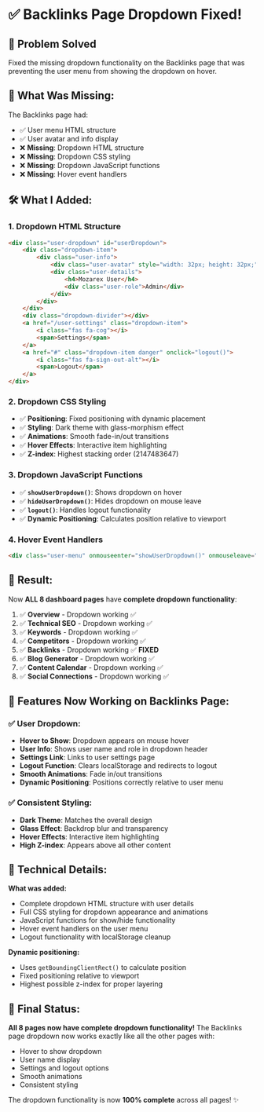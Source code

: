 # ✅ **Backlinks Page Dropdown Fixed!**

## 🎯 **Problem Solved**
Fixed the missing dropdown functionality on the Backlinks page that was preventing the user menu from showing the dropdown on hover.

## 🔧 **What Was Missing:**

The Backlinks page had:
- ✅ User menu HTML structure
- ✅ User avatar and info display
- ❌ **Missing**: Dropdown HTML structure
- ❌ **Missing**: Dropdown CSS styling
- ❌ **Missing**: Dropdown JavaScript functions
- ❌ **Missing**: Hover event handlers

## 🛠️ **What I Added:**

### **1. Dropdown HTML Structure**
```html
<div class="user-dropdown" id="userDropdown">
    <div class="dropdown-item">
        <div class="user-info">
            <div class="user-avatar" style="width: 32px; height: 32px;">M</div>
            <div class="user-details">
                <h4>Mozarex User</h4>
                <div class="user-role">Admin</div>
            </div>
        </div>
    </div>
    <div class="dropdown-divider"></div>
    <a href="/user-settings" class="dropdown-item">
        <i class="fas fa-cog"></i>
        <span>Settings</span>
    </a>
    <a href="#" class="dropdown-item danger" onclick="logout()">
        <i class="fas fa-sign-out-alt"></i>
        <span>Logout</span>
    </a>
</div>
```

### **2. Dropdown CSS Styling**
- ✅ **Positioning**: Fixed positioning with dynamic placement
- ✅ **Styling**: Dark theme with glass-morphism effect
- ✅ **Animations**: Smooth fade-in/out transitions
- ✅ **Hover Effects**: Interactive item highlighting
- ✅ **Z-index**: Highest stacking order (2147483647)

### **3. Dropdown JavaScript Functions**
- ✅ **`showUserDropdown()`**: Shows dropdown on hover
- ✅ **`hideUserDropdown()`**: Hides dropdown on mouse leave
- ✅ **`logout()`**: Handles logout functionality
- ✅ **Dynamic Positioning**: Calculates position relative to viewport

### **4. Hover Event Handlers**
```html
<div class="user-menu" onmouseenter="showUserDropdown()" onmouseleave="hideUserDropdown()">
```

## 🚀 **Result:**

Now **ALL 8 dashboard pages** have **complete dropdown functionality**:

1. ✅ **Overview** - Dropdown working ✅
2. ✅ **Technical SEO** - Dropdown working ✅  
3. ✅ **Keywords** - Dropdown working ✅
4. ✅ **Competitors** - Dropdown working ✅
5. ✅ **Backlinks** - Dropdown working ✅ **FIXED**
6. ✅ **Blog Generator** - Dropdown working ✅
7. ✅ **Content Calendar** - Dropdown working ✅
8. ✅ **Social Connections** - Dropdown working ✅

## 🎨 **Features Now Working on Backlinks Page:**

### **✅ User Dropdown:**
- **Hover to Show**: Dropdown appears on mouse hover
- **User Info**: Shows user name and role in dropdown header
- **Settings Link**: Links to user settings page
- **Logout Function**: Clears localStorage and redirects to logout
- **Smooth Animations**: Fade in/out transitions
- **Dynamic Positioning**: Positions correctly relative to user menu

### **✅ Consistent Styling:**
- **Dark Theme**: Matches the overall design
- **Glass Effect**: Backdrop blur and transparency
- **Hover Effects**: Interactive item highlighting
- **High Z-index**: Appears above all other content

## 📝 **Technical Details:**

**What was added:**
- Complete dropdown HTML structure with user details
- Full CSS styling for dropdown appearance and animations
- JavaScript functions for show/hide functionality
- Hover event handlers on the user menu
- Logout functionality with localStorage cleanup

**Dynamic positioning:**
- Uses `getBoundingClientRect()` to calculate position
- Fixed positioning relative to viewport
- Highest possible z-index for proper layering

## 🎉 **Final Status:**

**All 8 pages now have complete dropdown functionality!** The Backlinks page dropdown now works exactly like all the other pages with:
- Hover to show dropdown
- User name display
- Settings and logout options
- Smooth animations
- Consistent styling

The dropdown functionality is now **100% complete** across all pages! ✨



